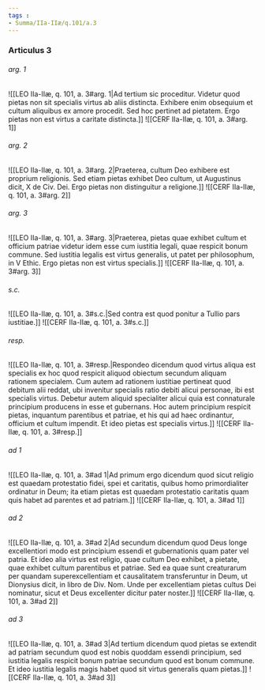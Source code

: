 ```yaml
---
tags : 
- Summa/IIa-IIæ/q.101/a.3
---
```


### Articulus 3

###### arg. 1
![[LEO IIa-IIæ, q. 101, a. 3#arg. 1|Ad tertium sic proceditur. Videtur quod pietas non sit specialis virtus ab aliis distincta. Exhibere enim obsequium et cultum aliquibus ex amore procedit. Sed hoc pertinet ad pietatem. Ergo pietas non est virtus a caritate distincta.]]
![[CERF IIa-IIæ, q. 101, a. 3#arg. 1]]

###### arg. 2
![[LEO IIa-IIæ, q. 101, a. 3#arg. 2|Praeterea, cultum Deo exhibere est proprium religionis. Sed etiam pietas exhibet Deo cultum, ut Augustinus dicit, X de Civ. Dei. Ergo pietas non distinguitur a religione.]]
![[CERF IIa-IIæ, q. 101, a. 3#arg. 2]]

###### arg. 3
![[LEO IIa-IIæ, q. 101, a. 3#arg. 3|Praeterea, pietas quae exhibet cultum et officium patriae videtur idem esse cum iustitia legali, quae respicit bonum commune. Sed iustitia legalis est virtus generalis, ut patet per philosophum, in V Ethic. Ergo pietas non est virtus specialis.]]
![[CERF IIa-IIæ, q. 101, a. 3#arg. 3]]

###### s.c.
![[LEO IIa-IIæ, q. 101, a. 3#s.c.|Sed contra est quod ponitur a Tullio pars iustitiae.]]
![[CERF IIa-IIæ, q. 101, a. 3#s.c.]]

###### resp.
![[LEO IIa-IIæ, q. 101, a. 3#resp.|Respondeo dicendum quod virtus aliqua est specialis ex hoc quod respicit aliquod obiectum secundum aliquam rationem specialem. Cum autem ad rationem iustitiae pertineat quod debitum alii reddat, ubi invenitur specialis ratio debiti alicui personae, ibi est specialis virtus. Debetur autem aliquid specialiter alicui quia est connaturale principium producens in esse et gubernans. Hoc autem principium respicit pietas, inquantum parentibus et patriae, et his qui ad haec ordinantur, officium et cultum impendit. Et ideo pietas est specialis virtus.]]
![[CERF IIa-IIæ, q. 101, a. 3#resp.]]

###### ad 1
![[LEO IIa-IIæ, q. 101, a. 3#ad 1|Ad primum ergo dicendum quod sicut religio est quaedam protestatio fidei, spei et caritatis, quibus homo primordialiter ordinatur in Deum; ita etiam pietas est quaedam protestatio caritatis quam quis habet ad parentes et ad patriam.]]
![[CERF IIa-IIæ, q. 101, a. 3#ad 1]]

###### ad 2
![[LEO IIa-IIæ, q. 101, a. 3#ad 2|Ad secundum dicendum quod Deus longe excellentiori modo est principium essendi et gubernationis quam pater vel patria. Et ideo alia virtus est religio, quae cultum Deo exhibet, a pietate, quae exhibet cultum parentibus et patriae. Sed ea quae sunt creaturarum per quandam superexcellentiam et causalitatem transferuntur in Deum, ut Dionysius dicit, in libro de Div. Nom. Unde per excellentiam pietas cultus Dei nominatur, sicut et Deus excellenter dicitur pater noster.]]
![[CERF IIa-IIæ, q. 101, a. 3#ad 2]]

###### ad 3
![[LEO IIa-IIæ, q. 101, a. 3#ad 3|Ad tertium dicendum quod pietas se extendit ad patriam secundum quod est nobis quoddam essendi principium, sed iustitia legalis respicit bonum patriae secundum quod est bonum commune. Et ideo iustitia legalis magis habet quod sit virtus generalis quam pietas.]]
![[CERF IIa-IIæ, q. 101, a. 3#ad 3]]

